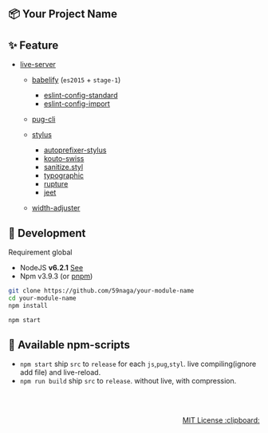 :package: Your Project Name
---

:sparkles: Feature
---
* [live-server](https://github.com/tapio/live-server#readme)
  * [babelify](https://github.com/babel/babelify#readme) (`es2015` + `stage-1`)
    * [eslint-config-standard](https://github.com/feross/eslint-config-standard#readme)
    * [eslint-config-import](https://www.npmjs.com/package/eslint-config-import)
  * [pug-cli](https://github.com/pugjs/pug-cli#readme)
  * [stylus](https://github.com/stylus/stylus#readme)
    * [autoprefixer-stylus](https://github.com/jescalan/autoprefixer-stylus#readme)
    * [kouto-swiss](https://github.com/leny/kouto-swiss#readme)
    * [sanitize.styl](https://github.com/59naga/sanitize.styl#readme)
    * [typographic](https://github.com/corysimmons/typographic#readme)
    * [rupture](https://github.com/jescalan/rupture#readme)
    * [jeet](https://github.com/mojotech/jeet/tree/master/stylus#readme)

  * [width-adjuster](https://github.com/59naga/width-adjuster#readme)

:wrench: Development
---
Requirement global
* NodeJS **v6.2.1** [See](http://node.green/)
* Npm v3.9.3 (or [pnpm](https://github.com/rstacruz/pnpm))

```bash
git clone https://github.com/59naga/your-module-name
cd your-module-name
npm install

npm start
```

:wind_chime: Available npm-scripts
---
* `npm start`
  ship `src` to `release` for each `js`,`pug`,`styl`. live compiling(ignore add file) and live-reload.
* `npm run build`
  ship `src` to `release`. without live, with compression.

<br><br>
<p align="right">
  <a href="http://59naga.mit-license.org/">
    MIT License :clipboard:
  </a>
</p>

